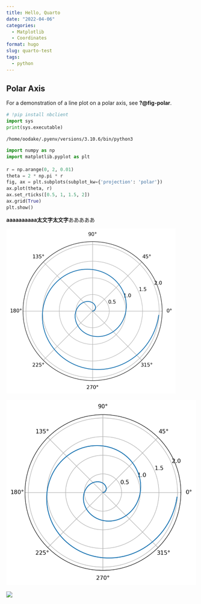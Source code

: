 ```yaml
---
title: Hello, Quarto
date: "2022-04-06"
categories:
  - Matplotlib
  - Coordinates
format: hugo
slug: quarto-test
tags:
  - python
---
```




## Polar Axis

For a demonstration of a line plot on a polar axis, see **?@fig-polar**.

``` python
# !pip install nbclient
import sys
print(sys.executable)
```

    /home/oodake/.pyenv/versions/3.10.6/bin/python3

``` python
import numpy as np
import matplotlib.pyplot as plt

r = np.arange(0, 2, 0.01)
theta = 2 * np.pi * r
fig, ax = plt.subplots(subplot_kw={'projection': 'polar'})
ax.plot(theta, r)
ax.set_rticks([0.5, 1, 1.5, 2])
ax.grid(True)
plt.show()
```

<strong>aaaaaaaaaa太文字太文字</strong>あああああ

<img src="index_files/figure-gfm/cell-3-output-1.png" width="450" height="439" />

![](index_files/figure-gfm/cell-3-output-1.png)

![](img/avatar.png)
